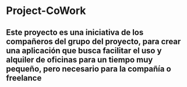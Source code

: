# Project-CoWork

## Este proyecto es una iniciativa de los compañeros del grupo del proyecto, para crear una aplicación que busca facilitar el uso y alquiler de oficinas para un tiempo muy pequeño, pero necesario para la compañía o freelance

